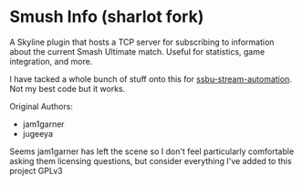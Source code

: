 # Smush Info (sharlot fork)

A Skyline plugin that hosts a TCP server for subscribing to information about the current Smash Ultimate match. Useful for statistics, game integration, and more.

I have tacked a whole bunch of stuff onto this for [ssbu-stream-automation](https://github.com/sticks-stuff/ssbu-stream-automation). Not my best code but it works.

Original Authors:
* jam1garner
* jugeeya

Seems jam1garner has left the scene so I don't feel particularly comfortable asking them licensing questions, but consider everything I've added to this project GPLv3
